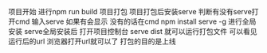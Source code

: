 项目开始 进行npm run build 项目打包
项目打包后安装serve 判断有没有serve打开cmd 输入serve 如果有会显示 没有的话在cmd npm install serve -g 进行全局安装
serve全局安装后 打开项目控制台 serve dist 就可以运行打包文件 可以看见运行后的url 浏览器打开url就可以了 打包的目的是上线